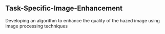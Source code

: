## Task-Specific-Image-Enhancement
Developing an algorithm to enhance the quality of the hazed image using image processing techniques
